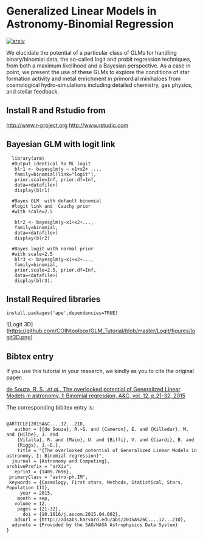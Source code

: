 # Generalized Linear Models in Astronomy-Binomial Regression
[![arxiv](http://img.shields.io/badge/arXiv-1503.07736-lightgrey.svg?style=plastic)](http://arxiv.org/abs/1409.7696)


We elucidate the potential of a particular class of GLMs for handling binary/binomial data, the so-called logit and probit regression techniques, from both a maximum likelihood and a Bayesian perspective. As a case in point, we present the use of these GLMs to explore the conditions of star formation activity and metal enrichment in primordial minihaloes from cosmological hydro-simulations including detailed chemistry, gas physics, and stellar feedback.

## Install R and Rstudio from 

http://www.r-project.org
http://www.rstudio.com

## Bayesian GLM with logit link 
```{r,results='hide',message=FALSE, cache=FALSE}
  library(arm) 
  #Output identical to ML logit
   blr1 <- bayesglm(y ~ x1+x2+ ..., 
   family=binomial(link="logit"),
   prior.scale=Inf, prior.df=Inf,
   data=<datafile>)
   display(blr1)          
                
  #Bayes GLM  with default binomial
  #logit link and  Cauchy prior
  #with scale=2.5
   
   blr2 <- bayesglm(y~x1+x2+...,          
   family=binomial,
   data=<datafile>)
   display(blr2)
   
  #Bayes logit with normal prior 
  #with scale=2.5                    
   blr3 <- bayesglm(y~x1+x2+..., 
   family=binomial,
   prior.scale=2.5, prior.df=Inf,
   data=<datafile>)
   display(blr3). 
```

## Install Required libraries
```{r,results='hide',message=FALSE, cache=FALSE}
install.packages('ape',dependencies=TRUE)
```
![Logit 3D] 
(https://github.com/COINtoolbox/GLM_Tutorial/blob/master/Logit/figures/logit3D.png)



## Bibtex entry

If you use this tutorial in your research, we kindly as you to cite the original paper:

[de Souza, R. S.,  *et al.*,  The overlooked potential of Generalized Linear Models in astronomy, I: Binomial regression, A&C, vol. 12, p.21-32, 2015](http://adsabs.harvard.edu/abs/2015A%26C....12...21D)

The corresponding bibitex entry is:

```

@ARTICLE{2015A&C....12...21D,
   author = {{de Souza}, R.~S. and {Cameron}, E. and {Killedar}, M. and {Hilbe}, J. and 
	{Vilalta}, R. and {Maio}, U. and {Biffi}, V. and {Ciardi}, B. and 
	{Riggs}, J.~D.},
    title = "{The overlooked potential of Generalized Linear Models in astronomy, I: Binomial regression}",
  journal = {Astronomy and Computing},
archivePrefix = "arXiv",
   eprint = {1409.7696},
 primaryClass = "astro-ph.IM",
 keywords = {Cosmology, First stars, Methods, Statistical, Stars, Population III},
     year = 2015,
    month = sep,
   volume = 12,
    pages = {21-32},
      doi = {10.1016/j.ascom.2015.04.002},
   adsurl = {http://adsabs.harvard.edu/abs/2015A%26C....12...21D},
  adsnote = {Provided by the SAO/NASA Astrophysics Data System}
}

```




